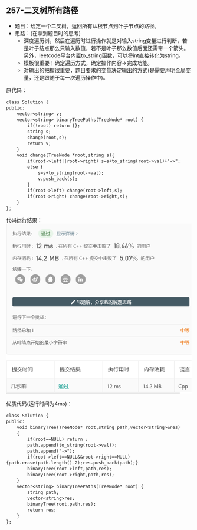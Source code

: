 ## 257-二叉树所有路径
* 题目：给定一个二叉树，返回所有从根节点到叶子节点的路径。 
* 思路：(在拿到题目时的思考)
  * 深度遍历树，然后在遍历时进行操作就是对输入string变量进行判断，若是叶子结点那么只输入数值，若不是叶子那么数值后面还需带一个箭头。另外，leetcode平台内置to_string函数，可以将int直接转化为string。
  * 模板很重要！确定遍历方式，确定操作内容->完成功能。
  * 对输出的把握很重要，题目要求的变量决定输出的方式(是需要声明全局变量，还是跟随于每一次遍历操作中)。

原代码：
```
class Solution {
public:
    vector<string> v;
    vector<string> binaryTreePaths(TreeNode* root) {
        if(!root) return {};
        string s;
        change(root,s);
        return v;
    }
    void change(TreeNode *root,string s){ 
        if(root->left||root->right) s=s+to_string(root->val)+"->";
        else {
            s=s+to_string(root->val);
            v.push_back(s);
        }
        if(root->left) change(root->left,s);
        if(root->right) change(root->right,s);
    }
};
```
代码运行结果：
![257](pic/leeetcode-257.png)

优质代码(运行时间为4ms)：
```
class Solution {
public:
    void binaryTree(TreeNode* root,string path,vector<string>&res)
    {
        if(root==NULL) return ;
        path.append(to_string(root->val));
        path.append("->");
        if(root->left==NULL&&root->right==NULL) {path.erase(path.length()-2);res.push_back(path);}
        binaryTree(root->left,path,res);
        binaryTree(root->right,path,res);
    }
    vector<string> binaryTreePaths(TreeNode* root) {
        string path;
        vector<string>res;
        binaryTree(root,path,res);
        return res;
    }
};
```